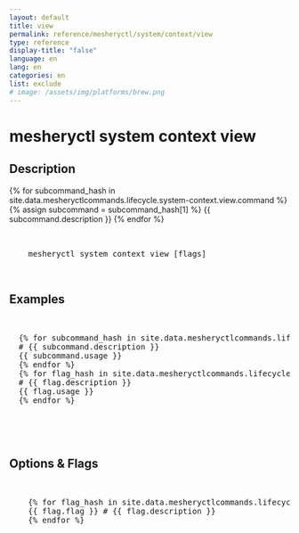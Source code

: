 ```yaml
---
layout: default
title: view
permalink: reference/mesheryctl/system/context/view
type: reference
display-title: "false"
language: en
lang: en
categories: en
list: exclude
# image: /assets/img/platforms/brew.png
---
```


<!-- Copy this template to create individual doc pages for each mesheryctl commands -->

<!-- Name of the command -->
# mesheryctl system context view

<!-- Description of the command. Preferably a paragraph -->
## Description 

{% for subcommand_hash in site.data.mesheryctlcommands.lifecycle.system-context.view.command %}{% assign subcommand = subcommand_hash[1] %}
{{ subcommand.description }}
{% endfor %}

<!-- Basic usage of the command -->
<pre class="codeblock-pre">
  <div class="codeblock">
    mesheryctl system context view [flags] 
  </div>
</pre> 

<!-- All possible example use cases of the command -->
## Examples

<pre class="codeblock-pre">
  <div class="codeblock">
  {% for subcommand_hash in site.data.mesheryctlcommands.lifecycle.system-context.view.command %}{% assign subcommand = subcommand_hash[1] %}
  # {{ subcommand.description }}
  {{ subcommand.usage }}
  {% endfor %}
  {% for flag_hash in site.data.mesheryctlcommands.lifecycle.system-context.view.flags %}{% assign flag = flag_hash[1] %}
  # {{ flag.description }}
  {{ flag.usage }}
  {% endfor %}
  </div>
</pre>
<br/>

<!-- Options/Flags available in this command -->
## Options & Flags


<pre class="codeblock-pre">
  <div class="codeblock">
    {% for flag_hash in site.data.mesheryctlcommands.lifecycle.system-context.view.flags %}{% assign flag = flag_hash[1] %}
    {{ flag.flag }} # {{ flag.description }}
    {% endfor %}
  </div>
</pre>
<br/>
